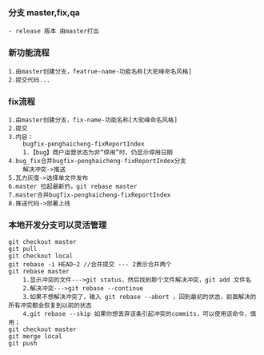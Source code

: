 ### 分支 master,fix,qa
    - release 版本 由master打出

### 新功能流程
    1.由master创建分支，featrue-name-功能名称[大驼峰命名风格]
    2.提交代码...
    
    
### fix流程
    1.由master创建分支，fix-name-功能名称[大驼峰命名风格]
    2.提交
    3.内容：
        bugfix-penghaicheng-fixReportIndex 
        1.【bug】商户运营状态为非“停用”时，仍显示停用日期
    4.bug_fix合并bugfix-penghaicheng-fixReportIndex分支
        解决冲突->推送
    5.瓦力灰度->选择单文件发布
    6.master 拉起最新的，git rebase master
    7.master合并bugfix-penghaicheng-fixReportIndex
    8.推送代码->部署上线
    
### 本地开发分支可以灵活管理

    git checkout master
    git pull
    git checkout local
    git rebase -i HEAD~2 //合并提交 --- 2表示合并两个
    git rebase master
        1.显示冲突的文件--->git status，然后找到那个文件解决冲突，git add 文件名
        2.解决冲突--->git rebase --continue
        3.如果不想解决冲突了，输入 git rebase --abort ，回到最初的状态，前面解决的所有冲突都会恢复到以前的状态
        4.git rebase --skip 如果你想丢弃该条引起冲突的commits，可以使用该命令，慎用；
    git checkout master
    git merge local
    git push